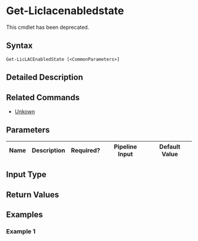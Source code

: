 ﻿
# Get-Liclacenabledstate
This cmdlet has been deprecated.
## Syntax
```
Get-LicLACEnabledState [<CommonParameters>]
```
## Detailed Description



## Related Commands

* [Unkown](./Unkown/)
## Parameters
| Name   | Description | Required? | Pipeline Input | Default Value |
| --- | --- | --- | --- | --- |

## Input Type

### 

## Return Values

### 

## Examples

### Example 1
```

```
